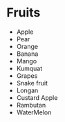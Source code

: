 # Fruits

- Apple
- Pear
- Orange
- Banana
- Mango
- Kumquat
- Grapes
- Snake fruit
- Longan
- Custard Apple
- Rambutan 
- WaterMelon